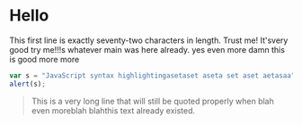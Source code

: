 # Hello

This first line is exactly seventy-two characters in length. Trust me!
It'svery good try me!!!s whatever main was here already. yes even more
damn this is good more more

```javascript
var s = "JavaScript syntax highlightingasetaset aseta set aset aetasaa";
alert(s);
```

> This is a very long line that will still be quoted properly when blah
even moreblah blahthis text already existed.
